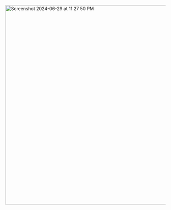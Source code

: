 <img width="626" alt="Screenshot 2024-06-29 at 11 27 50 PM" src="https://github.com/AnkurKonan/Python_Projects/assets/112815485/815559fe-d2df-4341-a8f6-9db5c836e413">
